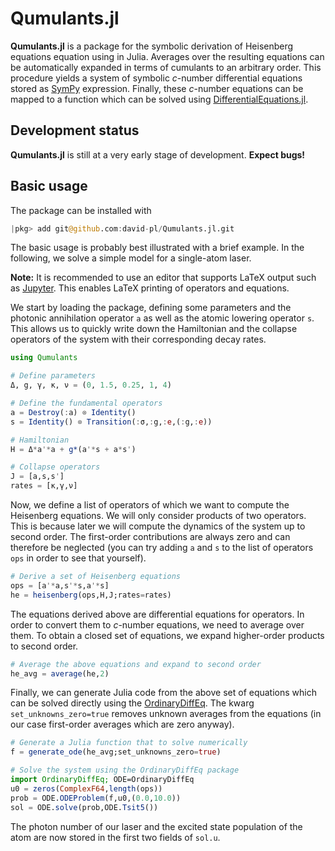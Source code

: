 # Qumulants.jl
**Qumulants.jl** is a package for the symbolic derivation of Heisenberg equations equation using in Julia. Averages over the resulting equations can be automatically expanded in terms of cumulants to an arbitrary order. This procedure yields a system of symbolic *c*-number differential equations stored as [SymPy](https://github.com/JuliaPy/SymPy.jl) expression. Finally, these *c*-number equations can be mapped to a function which can be solved using [DifferentialEquations.jl](http://docs.juliadiffeq.org/latest/).


## Development status

**Qumulants.jl** is still at a very early stage of development. **Expect bugs!**


## Basic usage

The package can be installed with

```julia
|pkg> add git@github.com:david-pl/Qumulants.jl.git
```

The basic usage is probably best illustrated with a brief example. In the following, we solve a simple model for a single-atom laser.

**Note:** It is recommended to use an editor that supports LaTeX output such as [Jupyter](https://jupyter.org/). This enables LaTeX printing of operators and equations.

We start by loading the package, defining some parameters and the photonic annihilation operator `a` as well as the atomic lowering operator `s`. This allows us to quickly write down the Hamiltonian and the collapse operators of the system with their corresponding decay rates.

```julia
using Qumulants

# Define parameters
Δ, g, γ, κ, ν = (0, 1.5, 0.25, 1, 4)

# Define the fundamental operators
a = Destroy(:a) ⊗ Identity()
s = Identity() ⊗ Transition(:σ,:g,:e,(:g,:e))

# Hamiltonian
H = Δ*a'*a + g*(a'*s + a*s')

# Collapse operators
J = [a,s,s']
rates = [κ,γ,ν]
```

Now, we define a list of operators of which we want to compute the Heisenberg equations. We will only consider products of two operators. This is because later we will compute the dynamics of the system up to second order. The first-order contributions are always zero and can therefore be neglected (you can try adding `a` and `s` to the list of operators `ops` in order to see that yourself).

```julia
# Derive a set of Heisenberg equations
ops = [a'*a,s'*s,a'*s]
he = heisenberg(ops,H,J;rates=rates)
```

The equations derived above are differential equations for operators. In order to convert them to *c*-number equations, we need to average over them. To obtain a closed set of equations, we expand higher-order products to second order.

```julia
# Average the above equations and expand to second order
he_avg = average(he,2)
```

Finally, we can generate Julia code from the above set of equations which can be solved directly using the [OrdinaryDiffEq](https://github.com/JuliaDiffEq/OrdinaryDiffEq.jl). The kwarg `set_unknowns_zero=true` removes unknown averages from the equations (in our case first-order averages which are zero anyway).

```julia
# Generate a Julia function that to solve numerically
f = generate_ode(he_avg;set_unknowns_zero=true)

# Solve the system using the OrdinaryDiffEq package
import OrdinaryDiffEq; ODE=OrdinaryDiffEq
u0 = zeros(ComplexF64,length(ops))
prob = ODE.ODEProblem(f,u0,(0.0,10.0))
sol = ODE.solve(prob,ODE.Tsit5())
```

The photon number of our laser and the excited state population of the atom are now stored in the first two fields of `sol.u`.
